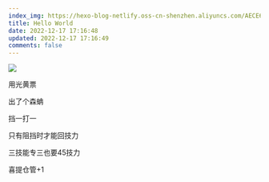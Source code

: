 ```yaml
---
index_img: https://hexo-blog-netlify.oss-cn-shenzhen.aliyuncs.com/AECE6A6D-3526-4738-928A-5C69D0F3F585.jpeg>>>>>>> main
title: Hello World
date: 2022-12-17 17:16:48
updated: 2022-12-17 17:16:49
comments: false
---
```

![](https://hexo-blog-netlify.oss-cn-shenzhen.aliyuncs.com/AECE6A6D-3526-4738-928A-5C69D0F3F585.jpeg)

用光黄票

出了个森蚺

挡一打一

只有阻挡时才能回技力

三技能专三也要45技力

喜提仓管+1